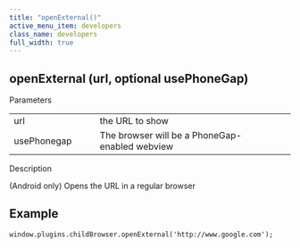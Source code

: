 ```yaml
---
title: "openExternal()"
active_menu_item: developers
class_name: developers
full_width: true
---
```



## openExternal (url, optional usePhoneGap)

Parameters

<table>
<tr>
<td width="172">
url

</td>
<td width="29">
      

</td>
<td width="679">
the URL to show

</td>
</tr>
<tr>
<td width="172">
usePhonegap

</td>
<td width="29">
      

</td>
<td width="679">
The browser will be a PhoneGap-enabled webview

</td>
</tr>
</table>

Description

(Android only) Opens the URL in a regular browser

## Example

    window.plugins.childBrowser.openExternal('http://www.google.com');
   
